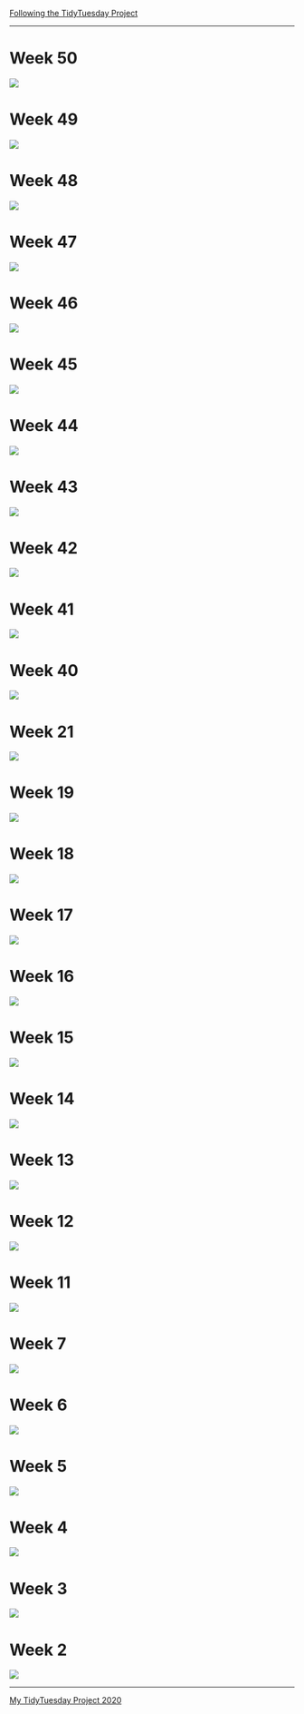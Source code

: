 [Following the TidyTuesday Project](https://github.com/rfordatascience/tidytuesday)

---------------------------------------------

# Week 50
![](https://github.com/ronycoelho/tidytuesday2021/blob/main/codes/week_50/week_50.1.png?raw=true)

# Week 49
![](https://github.com/ronycoelho/tidytuesday2021/blob/main/codes/week_49/week_49.png?raw=true)

# Week 48
![](https://github.com/ronycoelho/tidytuesday2021/blob/main/codes/week_48/week_48.png?raw=true)

# Week 47
![](https://github.com/ronycoelho/tidytuesday2021/blob/main/codes/week_47/week_47.png?raw=true)

# Week 46
![](https://github.com/ronycoelho/tidytuesday2021/blob/main/codes/week_46/week_46.png?raw=true)

# Week 45
![](https://github.com/ronycoelho/tidytuesday2021/blob/main/codes/week_45/week_45.png?raw=true)

# Week 44
![](https://github.com/ronycoelho/tidytuesday2021/blob/main/codes/week_44/week_44.png?raw=true)

# Week 43
![](https://github.com/ronycoelho/tidytuesday2021/blob/main/codes/week_43/week_43.png?raw=true)


# Week 42
![](https://github.com/ronycoelho/tidytuesday2021/blob/main/codes/week_42/week_42.png?raw=true)

# Week 41
![](https://github.com/ronycoelho/tidytuesday2021/blob/main/codes/week_41/week_41.gif?raw=true)

# Week 40
![](https://github.com/ronycoelho/tidytuesday2021/blob/main/codes/week_40/week_40.png?raw=true)

# Week 21
![](https://github.com/ronycoelho/tidytuesday2021/blob/main/codes/week_21/week_21.png?raw=true)

# Week 19
![](https://github.com/ronycoelho/tidytuesday2021/blob/main/codes/week_19/week_19.png?raw=true)

# Week 18
![](https://github.com/ronycoelho/tidytuesday2021/blob/main/codes/week_18/week_18.png?raw=true)

# Week 17
![](https://github.com/ronycoelho/tidytuesday2021/blob/main/codes/week_17/week_17.png?raw=true)

# Week 16
![](https://github.com/ronycoelho/tidytuesday2021/blob/main/codes/week_16/week_16.png?raw=true)

# Week 15
![](https://github.com/ronycoelho/tidytuesday2021/blob/main/codes/week_15/week_15.png?raw=true)

# Week 14
![](https://github.com/ronycoelho/tidytuesday2021/blob/main/codes/week_14/week_14.png?raw=true)

# Week 13
![](https://github.com/ronycoelho/tidytuesday2021/blob/main/codes/weeK_13/week_13.png?raw=true)

# Week 12
![](https://github.com/ronycoelho/tidytuesday2021/blob/main/codes/weeK_12/week_12.png?raw=true)

# Week 11
![](https://github.com/ronycoelho/tidytuesday2021/blob/main/codes/week_11/week_11.png?raw=true)

# Week 7
![](https://github.com/ronycoelho/tidytuesday2021/blob/main/codes/week_07/week_07.png?raw=true)

# Week 6
![](https://github.com/ronycoelho/tidytuesday2021/blob/main/codes/week_06/week_06.png?raw=true)

# Week 5
![](https://github.com/ronycoelho/tidytuesday2021/blob/main/codes/week_05/week_5.png?raw=true)

# Week 4
![](https://github.com/ronycoelho/tidytuesday2021/blob/main/codes/week_04/week_4.png?raw=true)

# Week 3
![](https://github.com/ronycoelho/tidytuesday2021/blob/main/codes/week_03/week_3.png?raw=true)


# Week 2
![](https://github.com/ronycoelho/tidytuesday2021/blob/main/codes/weeK_02/week_2.png?raw=true)

-------------------------------------------

[My TidyTuesday Project 2020](https://github.com/ronycoelho/tidytuesday)
